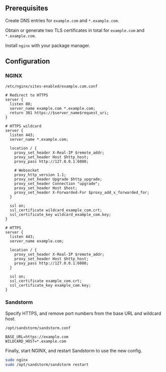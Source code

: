 ## Prerequisites
Create DNS entries for `example.com` and `*.example.com`.

Obtain or generate two TLS certificates in total for `example.com` and `*.example.com`.

Install `nginx` with your package manager.

## Configuration
### NGINX
`/etc/nginx/sites-enabled/example.com.conf`
```
# Redirect to HTTPS
server {
  listen 80;
  server_name example.com *.example.com;
  return 301 https://$server_name$request_uri;
}

# HTTPS wildcard
server {
  listen 443;
  server_name *.example.com;

  location / {
    proxy_set_header X-Real-IP $remote_addr;
    proxy_set_header Host $http_host;
    proxy_pass http://127.0.0.1:6080;

    # Websocket
    proxy_http_version 1.1;
    proxy_set_header Upgrade $http_upgrade;
    proxy_set_header Connection "upgrade";
    proxy_set_header Host $host;
    proxy_set_header X-Forwarded-For $proxy_add_x_forwarded_for;
  }

  ssl on;
  ssl_certificate wildcard_example_com.crt;
  ssl_certificate_key wildcard_example_com.key;
}

# HTTPS
server {
  listen 443;
  server_name example.com;

  location / {
    proxy_set_header X-Real-IP $remote_addr;
    proxy_set_header Host $http_host;
    proxy_pass http://127.0.0.1:6080;
  }

  ssl on;
  ssl_certificate example_com.crt;
  ssl_certificate_key example_com.key;
}
```


### Sandstorm
Specify HTTPS, and remove port numbers from the base URL and wildcard host.

`/opt/sandstorm/sandstorm.conf`
```
BASE_URL=https://example.com
WILDCARD_HOST=*.example.com
```

Finally, start NGINX, and restart Sandstorm to use the new config.

```bash
sudo nginx
sudo /opt/sandstorm/sandstorm restart
```
